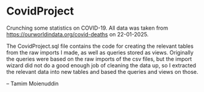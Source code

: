 # CovidProject

Crunching some statistics on COVID-19. All data was taken from https://ourworldindata.org/covid-deaths on 22-01-2025. 

The CovidProject.sql file contains the code for creating the relevant tables from the raw imports I made, as well as queries stored as views. Originally the queries were based on the raw imports of the csv files, but the import wizard did not do a good enough job of cleaning the data up, so I extracted the relevant data into new tables and based the queries and views on those.

– Tamim Moienuddin
